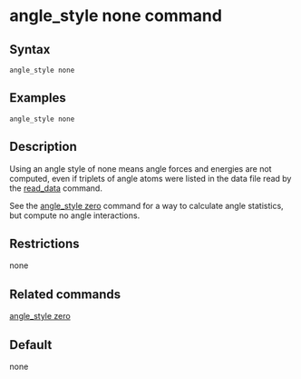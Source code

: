 # angle_style none command

## Syntax

``` LAMMPS
angle_style none
```

## Examples

``` LAMMPS
angle_style none
```

## Description

Using an angle style of none means angle forces and energies are not
computed, even if triplets of angle atoms were listed in the data file
read by the [read_data](read_data) command.

See the [angle_style zero](angle_zero) command for a way to calculate
angle statistics, but compute no angle interactions.

## Restrictions

none

## Related commands

[angle_style zero](angle_zero)

## Default

none
